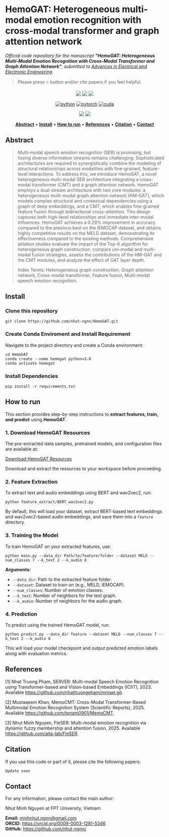 # HemoGAT: Heterogeneous multi-modal emotion recognition with cross-modal transformer and graph attention network
<i>
  Official code repository for the manuscript 
  <b>"HemoGAT: Heterogeneous Multi-Modal Emotion Recognition with Cross-Modal Transformer and Graph Attention Network"</b>, 
  submitted to 
  <a href="https://advances.vsb.cz/">Advances in Electrical and Electronic Engineering</a>.
</i>

> Please press ⭐ button and/or cite papers if you feel helpful.

<p align="center">
<img src="https://img.shields.io/github/stars/nhut-ngnn/HemoGAT">
<img src="https://img.shields.io/github/forks/nhut-ngnn/HemoGAT">
<img src="https://img.shields.io/github/watchers/nhut-ngnn/HemoGAT">
</p>

<div align="center">

[![python](https://img.shields.io/badge/-Python_3.8.20-blue?logo=python&logoColor=white)](https://www.python.org/downloads/)
[![pytorch](https://img.shields.io/badge/Torch_2.0.1-ee4c2c?logo=pytorch&logoColor=white)](https://pytorch.org/get-started/locally/)
[![cuda](https://img.shields.io/badge/-CUDA_11.8-green?logo=nvidia&logoColor=white)](https://developer.nvidia.com/cuda-toolkit-archive)
</div>

<p align="center">
<img src="https://img.shields.io/badge/Last%20updated%20on-09.07.2025-brightgreen?style=for-the-badge">
<img src="https://img.shields.io/badge/Written%20by-Nguyen%20Minh%20Nhut-pink?style=for-the-badge"> 
</p>


<div align="center">

[**Abstract**](#Abstract) •
[**Install**](#install) •
[**How to run**](#how-to-run) •
[**References**](#references) •
[**Citation**](#citation) •
[**Contact**](#Contact)

</div>

## Abstract 
> Multi-modal speech emotion recognition (SER) is promising, but fusing diverse information streams remains challenging. Sophisticated architectures are required to synergistically combine the modeling of structural relationships across modalities with fine-grained, feature-level interactions. To address this, we introduce HemoGAT, a novel heterogeneous multi-modal SER architecture integrating a cross-modal transformer (CMT) and a graph attention network. HemoGAT employs a dual-stream architecture with two core modules: a heterogeneous multi-modal graph attention network (HM-GAT), which models complex structural and contextual dependencies using a graph of deep embeddings, and a CMT, which enables fine-grained feature fusion through bidirectional cross-attention. This design captures both high-level relationships and immediate inter-modal influences. HemoGAT achieves a 0.29\% improvement in accuracy compared to the previous best on the IEMOCAP dataset, and obtains highly competitive results on the MELD dataset, demonstrating its effectiveness compared to the existing methods. Comprehensive ablation studies evaluate the impact of the Top-K algorithm for heterogeneous graph construction, compare uni-modal and multi-modal fusion strategies, assess the contributions of the HM-GAT and the CMT modules, and analyze the effect of GAT layer depth. 
>
> Index Terms: Heterogeneous graph construction, Graph attention network, Cross-modal transformer, Feature fusion, Multi-modal speech emotion recognition.


## Install
### Clone this repository
```
git clone https://github.com/nhut-ngnn/HemoGAT.git
```

### Create Conda Enviroment and Install Requirement
Navigate to the project directory and create a Conda environment:
```
cd HemoGAT
conda create --name hemogat python=3.8
conda activate hemogat
```
### Install Dependencies
```
pip install -r requirements.txt
```
## How to run

<p>
  This section provides step-by-step instructions to <strong>extract features, train, and predict</strong> using <strong>HemoGAT</strong>.
</p>

<h3>1. Download HemoGAT Resources</h3>
<p>
  The pre-extracted data samples, pretrained models, and configuration files are available at:
</p>
<p>
  <a href="https://drive.google.com/drive/folders/187ARizXiEco3Cwz97eroW8QHkZyZxh2g?usp=drive_link" target="_blank" rel="noopener noreferrer">
    Download HemoGAT Resources
  </a>
</p>
<p>
  Download and extract the resources to your workspace before proceeding.
</p>

<h3>2. Feature Extraction</h3>
<p>
  To extract text and audio embeddings using BERT and wav2vec2, run:
</p>
<pre><code>python feature_extract/BERT_wav2vec2.py
</code></pre>
<p>
  By default, this will load your dataset, extract BERT-based text embeddings and wav2vec2-based audio embeddings, and save them into a <code>feature</code> directory.
</p>

<h3>3. Training the Model</h3>
<p>
  To train HemoGAT on your extracted features, use:
</p>
<pre><code>python main.py --data_dir Path/to/feature/folder --dataset MELD --num_classes 7 --k_text 2 --k_audio 8
</code></pre>
<p>
  <strong>Arguments:</strong>
  <ul>
    <li><code>--data_dir</code>: Path to the extracted feature folder.</li>
    <li><code>--dataset</code>: Dataset to train on (e.g., MELD, IEMOCAP).</li>
    <li><code>--num_classes</code>: Number of emotion classes.</li>
    <li><code>--k_text</code>: Number of neighbors for the text graph.</li>
    <li><code>--k_audio</code>: Number of neighbors for the audio graph.</li>
  </ul>
</p>

<h3>4. Prediction</h3>
<p>
  To predict using the trained HemoGAT model, run:
</p>
<pre><code>python predict.py --data_dir feature --dataset MELD --num_classes 7 --k_text 2 --k_audio 8
</code></pre>
<p>
  This will load your model checkpoint and output predicted emotion labels along with evaluation metrics.
</p>

## References
[1] Nhat Truong Pham, SERVER: Multi-modal Speech Emotion Recognition using Transformer-based and Vision-based Embeddings (ICIIT), 2023. Available https://github.com/nhattruongpham/mmser.git.

[2] Mustaqeem Khan, MemoCMT: Cross-Modal Transformer-Based Multimodal Emotion Recognition System (Scientific Reports), 2025. Available https://github.com/tpnam0901/MemoCMT.

[3] Nhut Minh Nguyen, FleSER: Multi-modal emotion recognition via dynamic fuzzy membership and attention fusion, 2025. Available https://github.com/aita-lab/FleSER.

## Citation
If you use this code or part of it, please cite the following papers:
```
Update soon
```
## Contact
For any information, please contact the main author:

Nhut Minh Nguyen at FPT University, Vietnam

**Email:** [minhnhut.ngnn@gmail.com](mailto:minhnhut.ngnn@gmail.com)<br>
**ORCID:** <link>https://orcid.org/0009-0003-1281-5346</link> <br>
**GitHub:** <link>https://github.com/nhut-ngnn/</link>
